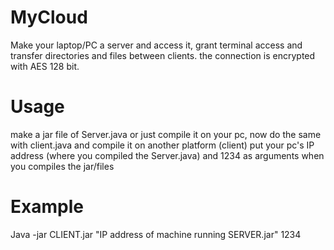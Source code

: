 # MyCloud
Make your laptop/PC  a server and access it, grant terminal access and transfer directories and files between clients.
the connection is encrypted with AES 128 bit.
# Usage
make a jar file of Server.java or just compile it on your pc, now do the same with client.java and compile it on another platform (client) put your pc's IP address (where you compiled the Server.java) and 1234 as arguments when you compiles the jar/files
# Example 
Java -jar CLIENT.jar "IP address of machine running SERVER.jar" 1234 
